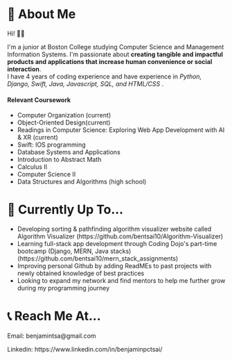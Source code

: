 <h1>🤗 About Me</h1>
<p>Hi! 👋🏻

I'm a junior at Boston College studying Computer Science and Management Information Systems.
I'm passionate about <strong>creating tangible and impactful products and applications that increase human convenience or social interaction</strong>. <br>
I have 4 years of coding experience and have experience in <em> Python, Django, Swift, Java, Javascript, SQL, and HTML/CSS </em>.</p> 
<h4>Relevant Coursework</h4>
<ul>
  <li>Computer Organization (current)</li>
  <li>Object-Oriented Design(current)</li>
  <li>Readings in Computer Science: Exploring Web App Development with AI & XR (current)</li>
  <li>Swift: IOS programming</li>
  <li>Database Systems and Applications</li>
  <li>Introduction to Abstract Math</li>
  <li>Calculus II</li>
  <li>Computer Science II</li>
  <li>Data Structures and Algorithms (high school)</li>
</ul>
<h1>🤔 Currently Up To...</h1>
<ul>
  <li>Developing sorting & pathfinding algorithm visualizer website called Algorithm Visualizer (https://github.com/bentsai10/Algorithm-Visualizer) </li>
  <li>Learning full-stack app development through Coding Dojo's part-time bootcamp (Django, MERN, Java stacks) (https://github.com/bentsai10/mern_stack_assignments) </li>
  <li>Improving personal Github by adding ReadMEs to past projects with newly obtained knowledge of best practices</li>
  <li>Looking to expand my network and find mentors to help me further grow during my programming journey</li>
</ul>

<h1>📞 Reach Me At...</h1>
<p>Email: benjamintsa@gmail.com</p>
<p>Linkedin: https://www.linkedin.com/in/benjaminpctsai/</p>

